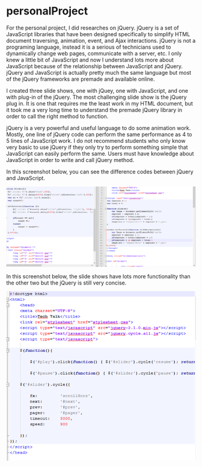personalProject
===============
For the personal project, I did researches on jQuery. jQuery is a set of JavaScript libraries that have been designed specifically to simplify HTML document traversing, animation, event, and Ajax interactions. jQuery is not a programing language, instead it is a serious of technicians used to dynamically change web pages, communicate with a server, etc. I only knew a little bit of JavaScript and now I understand lots more about JavaScript because of the relationship between JavaScript and jQuery. jQuery and JavaScript is actually pretty much the same language but most of the jQuery frameworks are premade and available online. 


I created three slide shows, one with jQuey, one with JavaScript, and one with plug-in of the jQuery. The most challenging slide show is the jQuery plug in. It is one that requires me the least work in my HTML document, but it took me a very long time to understand the premade jQuery library in order to call the right method to function.


jQuery is a very powerful and useful language to do some animation work. Mostly, one line of jQuery code can perform the same performance as 4 to 5 lines of JavaScript work. I do not recommend students who only know very basic to use jQuery if they only try to perform something simple that JavaScript can easily perform the same. Users must have knowledge about JavaScript in order to write and call jQuery method.    


In this screenshot below, you can see the difference codes between jQuery and JavaScript.

![Screen Shot 1](https://github.com/abbyhg/personalProject/blob/master/screenshot1.png)

In this screenshot below, the slide shows have lots more functionality than the other two but the jQuery is still very concise.

![Screen Shot 2](https://github.com/abbyhg/personalProject/blob/master/screenshot2.png)
